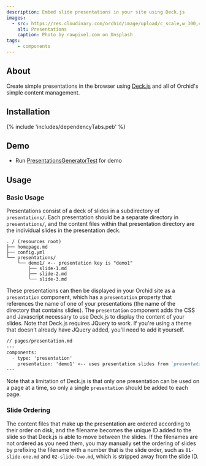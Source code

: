 ```yaml
---
description: Embed slide presentations in your site using Deck.js
images:
  - src: https://res.cloudinary.com/orchid/image/upload/c_scale,w_300,e_blur:150/v1524974588/plugins/presentations.jpg
    alt: Presentations
    caption: Photo by rawpixel.com on Unsplash
tags:
    - components
---
```


## About

Create simple presentations in the browser using [Deck.js](http://imakewebthings.com/deck.js/) and all of Orchid's 
simple content management. 

## Installation

{% include 'includes/dependencyTabs.peb' %}

## Demo

- Run [PresentationsGeneratorTest](https://github.com/orchidhq/orchid/blob/dev/plugins/OrchidPresentations/src/test/kotlin/com/eden/orchid/presentations/PresentationsGeneratorTest.kt) for demo

## Usage

### Basic Usage

Presentations consist of a deck of slides in a subdirectory of `presentations/`. Each presentation should be a separate
directory in `presentations/`, and the content files within that presentation directory are the individual slides in the 
presentation deck.

```text
. / (resources root)
├── homepage.md
├── config.yml
└── presentations/
    └── demo1/ <-- presentation key is "demo1"
        ├── slide-1.md
        ├── slide-2.md
        └── slide-3.md
```

These presentations can then be displayed in your Orchid site as a `presentation` component, which has a `presentation`
property that references the name of one of your presentations (the name of the directory that contains slides). The 
`presentation` component adds the CSS and Javascript necessary to use Deck.js to display the content of your slides. 
Note that Deck.js requires JQuery to work. If you're using a theme that doesn't already have JQuery added, you'll need
to add it yourself. 

```markdown
// pages/presentation.md
---
components:
  - type: 'presentation'
    presentation: 'demo1' <-- uses presentation slides from `presentations/demo1/` directory
---
```

Note that a limitation of Deck.js is that only one presentation can be used on a page at a time, so only a single
`presentation` should be added to each page.

### Slide Ordering 

The content files that make up the presentation are ordered according to their order on disk, and the filename becomes
the unique ID added to the slide so that Deck.js is able to move between the slides. If the filenames are not ordered
as you need them, you may manually set the ordering of slides by prefixing the filename with a number that is the slide
order, such as `01-slide-one.md` and `02-slide-two.md`, which is stripped away from the slide ID.
